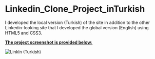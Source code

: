 ﻿# Linkedin_Clone_Project_inTurkish

I developed the local version (Turkish) of the site in addition to the other Linkedin-looking site that I developed the global version (English) using HTML5 and CSS3.


<strong><u>The project screenshot is provided below:</u></strong>

![LinkIn (Turkish)](https://github.com/erhantapanyigit/Linkedin_Clone_Project_inTurkish/assets/132780710/0ffdc411-02f2-4dc9-b1f4-8c4dfb7aad53)


